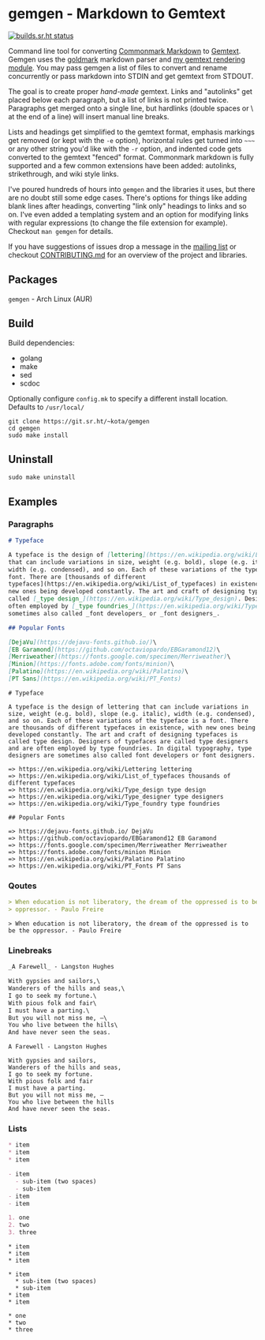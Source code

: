 # gemgen - Markdown to Gemtext

[![builds.sr.ht status](https://builds.sr.ht/~kota/gemgen.svg)](https://builds.sr.ht/~kota/gemgen)

Command line tool for converting [Commonmark Markdown](https://commonmark.org/)
to [Gemtext](https://gemini.circumlunar.space/docs/gemtext.gmi). Gemgen uses the
[goldmark](https://pkg.go.dev/github.com/yuin/goldmark) markdown parser and [my
gemtext rendering module](https://git.sr.ht/~kota/goldmark-gemtext/). You may
pass gemgen a list of files to convert and rename concurrently or pass markdown
into STDIN and get gemtext from STDOUT.

The goal is to create proper _hand-made_ gemtext. Links and "autolinks" get
placed below each paragraph, but a list of links is not printed twice.
Paragraphs get merged onto a single line, but hardlinks (double spaces or \ at
the end of a line) will insert manual line breaks.

Lists and headings get simplified to the gemtext format, emphasis markings get
removed (or kept with the `-e` option), horizontal rules get turned into `~~~`
or any other string you'd like with the `-r` option, and indented code gets
converted to the gemtext "fenced" format. Commonmark markdown is fully supported
and a few common extensions have been added: autolinks, strikethrough, and wiki
style links.

I've poured hundreds of hours into `gemgen` and the libraries it uses, but there
are no doubt still some edge cases. There's options for things like adding blank
lines after headings, converting "link only" headings to links and so on. I've
even added a templating system and an option for modifying links with regular
expressions (to change the file extension for example). Checkout `man gemgen`
for details.

If you have suggestions of issues drop a message in the
[mailing list](https://lists.sr.ht/~kota/gemgen) or checkout
[CONTRIBUTING.md](https://git.sr.ht/~kota/gemgen/tree/master/CONTRIBUTING.md)
for an overview of the project and libraries.

## Packages

`gemgen` - Arch Linux (AUR)

## Build

Build dependencies:  
 * golang
 * make
 * sed
 * scdoc

Optionally configure `config.mk` to specify a different install location.  
Defaults to `/usr/local/`

```
git clone https://git.sr.ht/~kota/gemgen
cd gemgen
sudo make install
```

## Uninstall

`sudo make uninstall`

## Examples

### Paragraphs
```md
# Typeface

A typeface is the design of [lettering](https://en.wikipedia.org/wiki/Lettering)
that can include variations in size, weight (e.g. bold), slope (e.g. italic),
width (e.g. condensed), and so on. Each of these variations of the typeface is a
font. There are [thousands of different
typefaces](https://en.wikipedia.org/wiki/List_of_typefaces) in existence, with
new ones being developed constantly. The art and craft of designing typefaces is
called [_type design_](https://en.wikipedia.org/wiki/Type_design). Designers of typefaces are called [_type designers_](https://en.wikipedia.org/wiki/Type_designer) and are
often employed by [_type foundries_](https://en.wikipedia.org/wiki/Type_foundry). In digital typography, type designers are
sometimes also called _font developers_ or _font designers_.

## Popular Fonts

[DejaVu](https://dejavu-fonts.github.io/)\
[EB Garamond](https://github.com/octaviopardo/EBGaramond12)\
[Merriweather](https://fonts.google.com/specimen/Merriweather)\
[Minion](https://fonts.adobe.com/fonts/minion)\
[Palatino](https://en.wikipedia.org/wiki/Palatino)\
[PT Sans](https://en.wikipedia.org/wiki/PT_Fonts)
```
```gemtext
# Typeface

A typeface is the design of lettering that can include variations in size, weight (e.g. bold), slope (e.g. italic), width (e.g. condensed), and so on. Each of these variations of the typeface is a font. There are thousands of different typefaces in existence, with new ones being developed constantly. The art and craft of designing typefaces is called type design. Designers of typefaces are called type designers and are often employed by type foundries. In digital typography, type designers are sometimes also called font developers or font designers.

=> https://en.wikipedia.org/wiki/Lettering lettering
=> https://en.wikipedia.org/wiki/List_of_typefaces thousands of different typefaces
=> https://en.wikipedia.org/wiki/Type_design type design
=> https://en.wikipedia.org/wiki/Type_designer type designers
=> https://en.wikipedia.org/wiki/Type_foundry type foundries

## Popular Fonts

=> https://dejavu-fonts.github.io/ DejaVu
=> https://github.com/octaviopardo/EBGaramond12 EB Garamond
=> https://fonts.google.com/specimen/Merriweather Merriweather
=> https://fonts.adobe.com/fonts/minion Minion
=> https://en.wikipedia.org/wiki/Palatino Palatino
=> https://en.wikipedia.org/wiki/PT_Fonts PT Sans
```

### Qoutes
```md
> When education is not liberatory, the dream of the oppressed is to be the
> oppressor. - Paulo Freire
```
```gemtext
> When education is not liberatory, the dream of the oppressed is to be the oppressor. - Paulo Freire
```

### Linebreaks
```md
_A Farewell_ - Langston Hughes

With gypsies and sailors,\
Wanderers of the hills and seas,\
I go to seek my fortune.\
With pious folk and fair\
I must have a parting.\
But you will not miss me, —\
You who live between the hills\
And have never seen the seas.
```
```gemtext
A Farewell - Langston Hughes

With gypsies and sailors,
Wanderers of the hills and seas,
I go to seek my fortune.
With pious folk and fair
I must have a parting.
But you will not miss me, —
You who live between the hills
And have never seen the seas.
```

### Lists
```md
* item
* item
* item

- item
  - sub-item (two spaces)
  - sub-item
- item
- item

1. one
2. two
3. three
```
```gemtext
* item
* item
* item

* item
  * sub-item (two spaces)
  * sub-item
* item
* item

* one
* two
* three
```
